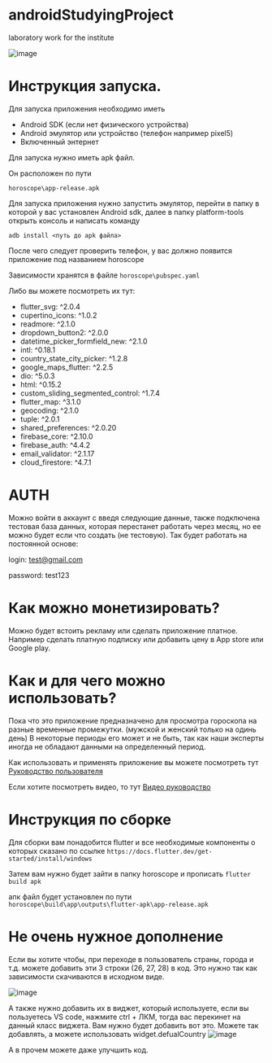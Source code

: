 # androidStudyingProject
laboratory work for the institute

![image](https://github.com/tim8842/androidStudyingProject/assets/79981959/4ecab7fc-7862-42e4-83fe-62f31367fa80)

# Инструкция запуска.

Для запуска приложения необходимо иметь

- Android SDK (если нет физического устройства)
- Android эмулятор или устройство (телефон например pixel5)
- Включенный энтернет

Для запуска нужно иметь apk файл.

Он расположен по пути

```horoscope\app-release.apk```

Для запуска приложения нужно запустить эмулятор, перейти в папку в которой у вас установлен Android sdk, далее в папку platform-tools открыть консоль и написать команду
```
adb install <путь до apk файла>
```

После чего следует проверить телефон, у вас должно появится приложение под названием horoscope

Зависимости хранятся в файле 
```horoscope\pubspec.yaml```

Либо вы можете посмотреть их тут:


  - flutter_svg: ^2.0.4
  - cupertino_icons: ^1.0.2
  - readmore: ^2.1.0
  - dropdown_button2: ^2.0.0
  - datetime_picker_formfield_new: ^2.1.0
  - intl: ^0.18.1
  - country_state_city_picker: ^1.2.8
  - google_maps_flutter: ^2.2.5
  - dio: ^5.0.3
  - html: ^0.15.2
  - custom_sliding_segmented_control: ^1.7.4
  - flutter_map: ^3.1.0
  - geocoding: ^2.1.0
  - tuple: ^2.0.1
  - shared_preferences: ^2.0.20
  - firebase_core: ^2.10.0
  - firebase_auth: ^4.4.2
  - email_validator: ^2.1.17
  - cloud_firestore: ^4.7.1

# AUTH
Можно войти в аккаунт с введя следующие данные, также подключена тестовая база данных, которая перестанет работать через месяц, но ее можно будет если что создать (не тестовую). Так будет работать на постоянной основе:

login: test@gmail.com

password: test123

# Как можно монетизировать?

Можно будет встоить рекламу или сделать приложение платное. Например сделать платную подписку или добавить цену в App store или Google play.

# Как и для чего можно использовать?

Пока что это приложение предназначено для просмотра гороскопа на разные временные промежутки. (мужской и женский только на одинь день)
В некоторые периоды его может и не быть, так как наши эксперты иногда не обладают данными на определенный период.

Как использовать и применять приложение вы можете посмотреть тут
[Руководство пользователя](https://github.com/tim8842/androidStudyingProject/blob/main/USERGUIDE.md)

Если хотите посмотреть видео, то тут
[Видео руководство](https://disk.yandex.ru/i/Bf96y4suPOwqJQ)


# Инструкция по сборке

Для сборки вам понадобится flutter и все необходимые компоненты о которых сказано по ссылке
``` https://docs.flutter.dev/get-started/install/windows ```

Затем вам нужно будет зайти в папку horoscope и прописать
``` flutter build apk ```

апк файл будет установлен по пути
```horoscope\build\app\outputs\flutter-apk\app-release.apk```

# Не очень нужное дополнение

Если вы хотите чтобы, при переходе в пользователь страны, города и т.д.
можете добавить эти 3 строки (26, 27, 28) в код. Это нужно так как зависимости скачиваются в исходном виде.


![image](https://github.com/tim8842/androidStudyingProject/assets/79981959/ddf6c969-ea7c-46bd-a4a5-3f9b2c4f573e)


А также нужно добавить их в виджет, который используете, если вы пользуетесь VS code, нажмите ctrl + ЛКМ, тогда вас перекинет на данный класс виджета.
Вам нужно будет добавить вот это. Можете так добавлять, а можете использовать widget.defualCountry
![image](https://github.com/tim8842/androidStudyingProject/assets/79981959/bc3887b2-fdad-4e19-bb13-35bffce79087)



А в прочем можете даже улучшить код.

